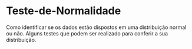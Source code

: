 # Teste-de-Normalidade
Como identificar se os dados estão dispostos em uma distribuição normal ou não. Alguns testes que podem ser realizado para conferir a sua distribuição.
